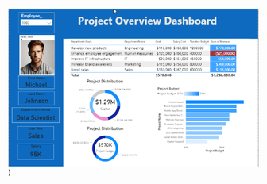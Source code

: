 ![Dashboard Preview](https://github.com/aminm015/Power_BI/blob/main/Project_OverView_Dahsboard/Record%203.gif))

